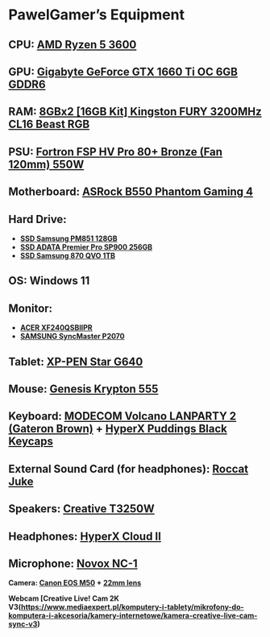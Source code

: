 # **PawelGamer’s Equipment** 

## **CPU: [AMD Ryzen 5 3600](https://www.x-kom.pl/p/500085-procesor-amd-ryzen-5-amd-ryzen-5-3600.html)**

## **GPU: [Gigabyte GeForce GTX 1660 Ti OC 6GB GDDR6](https://www.x-kom.pl/p/480513-karta-graficzna-nvidia-gigabyte-geforce-gtx-1660-ti-oc-6gb-gddr6.html)**

## **RAM: [8GBx2 [16GB Kit] Kingston FURY 3200MHz CL16 Beast RGB](https://www.x-kom.pl/p/667789-pamiec-ram-ddr4-kingston-fury-16gb-2x8gb-3200mhz-cl16-beast-rgb.html)**

## **PSU: [Fortron FSP HV Pro 80+ Bronze (Fan 120mm) 550W](https://www.fsplifestyle.com/PROP201003999/)**

## **Motherboard: [ ASRock B550 Phantom Gaming 4](https://www.x-kom.pl/p/569381-plyta-glowna-socket-am4-asrock-b550-phantom-gaming-4.html)**

## **Hard Drive:**

- **[SSD Samsung PM851 128GB](https://www.morele.net/dysk-ssd-samsung-128-gb-2-5-sata-iii-pm851-128-gb-bulk-mz7te128hmgr-000-646683/)**
- **[SSD ADATA Premier Pro SP900 256GB](https://www.x-kom.pl/p/156108-dysk-ssd-adata-256gb-25-sata-ssd-premier-pro-sp900.html)**
- [**SSD Samsung 870 QVO 1TB**](https://www.x-kom.pl/p/578860-dysk-ssd-samsung-1tb-25-sata-ssd-870-qvo.html)

## **OS: Windows 11** 

## **Monitor:** 

- **[ACER XF240QSBIIPR](https://www.x-kom.pl/p/577799-monitor-led-24-acer-xf240qsbiipr-czarny.html)**
- **[SAMSUNG SyncMaster P2070](https://proline.pl/?p=SAMSUNG+20+P2070)**

## **Tablet: [XP-PEN Star G640](https://www.amazon.de/Graphic-Pressure-Digital-Drawing-Teaching/dp/B07CHF31VT?ref_=ast_sto_dp)**

## **Mouse: [Genesis Krypton 555](https://www.x-kom.pl/p/1092686-myszka-przewodowa-genesis-krypton-555-czarna.html)**

## **Keyboard: [MODECOM Volcano LANPARTY 2 (Gateron Brown)](https://www.x-kom.pl/p/528847-klawiatura-przewodowa-modecom-volcano-lanparty-2-rgb-gateron-brown.html)** + [**HyperX Puddings Black Keycaps**](https://www.x-kom.pl/p/586884-keycaps-do-klawiatury-hyperx-pbt-pudding-keycap-black.html)

## **External Sound Card (for headphones): [Roccat Juke](https://www.x-kom.pl/p/246445-karta-dzwiekowa-roccat-juke-71.html)**

## **Speakers: [Creative T3250W](https://www.x-kom.pl/p/212634-glosniki-komputerowe-creative-21-t3250w.html)**

## **Headphones:** **[HyperX Cloud II](https://www.x-kom.pl/p/222524-sluchawki-przewodowe-hyperx-cloud-ii-headset-stalowoszare.html)**

## **Microphone: [Novox NC-1](https://audiotop.pl/pl/p/Mikrofon-pojemnosciowy-Novox-NC-1-Czarny-statyw-pop-filtr/2833)**

**Camera: [Canon EOS M50](https://www.cyfrowe.pl/aparaty/aparat-cyfrowy-canon-m50-czarny.html) + [22mm lens](https://www.cyfrowe.pl/aparaty/obiektyw-canon-22-mm-f-20-ef-m-stm.html)**

**Webcam [Creative Live! Cam 2K V3(https://www.mediaexpert.pl/komputery-i-tablety/mikrofony-do-komputera-i-akcesoria/kamery-internetowe/kamera-creative-live-cam-sync-v3)**

